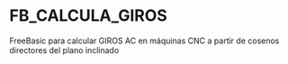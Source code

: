 # FB_CALCULA_GIROS
FreeBasic para calcular GIROS AC en máquinas CNC a partir de cosenos directores del plano inclinado
